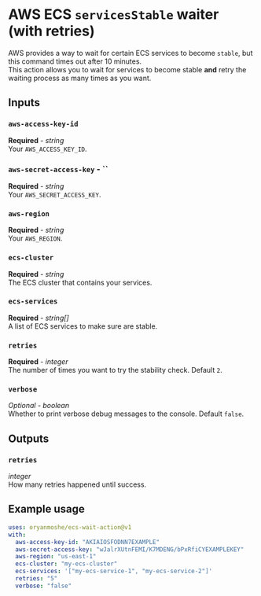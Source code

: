 # AWS ECS `servicesStable` waiter (with retries)

AWS provides a way to wait for certain ECS services to become `stable`, but this command times out after 10 minutes.\
This action allows you to wait for services to become stable **and** retry the waiting process as many times as you want.

## Inputs

### `aws-access-key-id`

**Required** - _string_\
Your `AWS_ACCESS_KEY_ID`.

### `aws-secret-access-key` - ``

**Required** - _string_\
Your `AWS_SECRET_ACCESS_KEY`.

### `aws-region`

**Required** - _string_\
Your `AWS_REGION`.

### `ecs-cluster`

**Required** - _string_\
The ECS cluster that contains your services.

### `ecs-services`

**Required** - _string[]_\
A list of ECS services to make sure are stable.

### `retries`

**Required** - _integer_\
The number of times you want to try the stability check. Default `2`.

### `verbose`

_Optional_ - _boolean_\
Whether to print verbose debug messages to the console. Default `false`.

## Outputs

### `retries`

_integer_\
How many retries happened until success.

## Example usage

```yaml
uses: oryanmoshe/ecs-wait-action@v1
with:
  aws-access-key-id: "AKIAIOSFODNN7EXAMPLE"
  aws-secret-access-key: "wJalrXUtnFEMI/K7MDENG/bPxRfiCYEXAMPLEKEY"
  aws-region: "us-east-1"
  ecs-cluster: "my-ecs-cluster"
  ecs-services: '["my-ecs-service-1", "my-ecs-service-2"]'
  retries: "5"
  verbose: "false"
```
